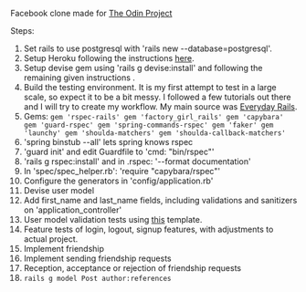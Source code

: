 Facebook clone made for [The Odin Project](http://www.theodinproject.com/ruby_on_rails/final-project)

Steps:

1. Set rails to use postgresql with 'rails new --database=postgresql'.
2. Setup Heroku following the instructions [here](https://devcenter.heroku.com/articles/getting-started-with-rails4).
3. Setup devise gem using 'rails g devise:install' and following the remaining given instructions .
4. Build the testing environment. It is my first attempt to test in a large scale, so expect it to be a bit messy. I followed a few tutorials out there and I will try to create my workflow. My main source was [Everyday Rails](everydayrails.com).
  1. Gems:
    ```
    gem 'rspec-rails'
    gem 'factory_girl_rails'
    gem 'capybara'
    gem 'guard-rspec'
    gem 'spring-commands-rspec'
    gem 'faker'
    gem 'launchy'
    gem 'shoulda-matchers'
    gem 'shoulda-callback-matchers'
    ```
  2. 'spring binstub --all' lets spring knows rspec
  3. 'guard init' and edit Guardfile to 'cmd: "bin/rspec"'
  4. 'rails g rspec:install' and in .rspec: '--format documentation'
  5. In 'spec/spec_helper.rb': 'require "capybara/rspec"'
  6. Configure the generators in 'config/application.rb'
5. Devise user model
6. Add first_name and last_name fields, including validations and sanitizers on 'application_controller'
7. User model validation tests using [this](https://gist.github.com/kyletcarlson/6234923) template.
8. Feature tests of login, logout, signup features, with adjustments to actual project.
9. Implement friendship
10. Implement sending friendship requests
11. Reception, acceptance or rejection of friendship requests
12. `rails g model Post author:references`
